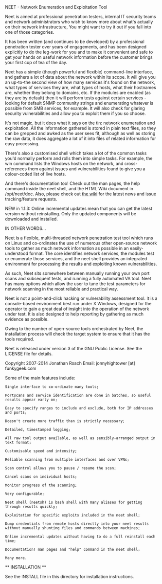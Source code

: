 NEET - Network Enumeration and Exploitation Tool

Neet is aimed at professional penetration testers, internal IT security teams and network administrators who wish to know more about what's actually on their network infrastructure, You might want to try it out if you fall into one of those categories.

It has been written (and continues to be developed) by a professional penetration tester over years of engagements, and has been designed explicitly to do the leg-work for you and to make it convenient and safe to get your hands on useful network information before the customer brings your first cup of tea of the day.

Neet has a simple (though powerful and flexible) command-line interface, and gathers a lot of data about the network within its scope. It will give you an up-to-the second view of how many services it's found on the network, what types of services they are, what types of hosts, what their hostnames are, whether they belong to domains, etc. If the modules are enabled (as they are by default) then it will perform tests against certain services - looking for default SNMP community strings and enumerating whatever is possible from SMB services, for example. It will also check for glaring security vulnerabilities and allow you to exploit them if you so choose.

It's not magic, but it does what it says on the tin: network enumeration and exploitation. All the information gathered is stored in plain text files, so they can be grepped and awked as the user sees fit, although as well as storing the raw data, it does aggregate a lot of it into files of related information for easy processing.

There's also a customised shell which takes a lot of the common tasks you'd normally perform and rolls them into simple tasks. For example, the win command lists the Windows hosts on the network, and cross-references them against issues and vulnerabilities found to give you a colour-coded list of live hosts.

And there's documentation too! Check out the man pages, the help command inside the neet shell, and the HTML Wiki document in /opt/neet/doc. Also, please check out [the wiki](https://github.com/JonnyHightower/neet/wiki) for the latest news and issue tracking/feature requests.

NEW in 1.1.3: Online incremental updates mean that you can get the latest version without reinstalling. Only the updated components will be downloaded and installed.

IN OTHER WORDS...

Neet is a flexible, multi-threaded network penetration test tool which runs on Linux and co-ordinates the use of numerous other open-source network tools to gather as much network information as possible in an easily-understood format. The core identifies network services, the modules test or enumerate those services, and the neet shell provides an integrated environment for processing the results and exploiting known vulnerabilities.

As such, Neet sits somewhere between manually running your own port scans and subsequent tests, and running a fully automated VA tool. Neet has many options which allow the user to tune the test parameters for network scanning in the most reliable and practical way.

Neet is not a point-and-click hacking or vulnerability assessment tool. It is a console-based environment best run under X Windows, designed for the operator to gain a great deal of insight into the operation of the network under test. It is also designed to help reporting by gathering as much evidence as possible. 

Owing to the number of open-source tools orchestrated by Neet, the installation process will check the target system to ensure that it has the tools required.

Neet is released under version 3 of the GNU Public License. See the LICENSE file for details.

Copyright 2007-2014 Jonathan Roach
Email: jonnyhightower [at] funkygeek.com

Some of the main features include:

	Single interface to co-ordinate many tools;

	Portscans and service identification are done in batches, so useful results appear early on;

	Easy to specify ranges to include and exclude, both for IP addresses and ports;

	Doesn't create more traffic than is strictly necessary;

	Detailed, timestamped logging;

	All raw tool output available, as well as sensibly-arranged output in text format;

	Customisable speed and intensity;

	Reliable scanning from multiple interfaces and over VPNs;

	Scan control allows you to pause / resume the scan;

	Cancel scans on individual hosts;

	Monitor progress of the scanning;

	Very configurable;

	Neet shell (neetsh) is bash shell with many aliases for getting through results quickly;

	Exploitation for specific exploits included in the neet shell;

	Dump credentials from remote hosts directly into your neet results without manually shunting files and commands between machines;

	Online incremental updates without having to do a full reinstall each time;

	Documentation! man pages and "help" command in the neet shell;

	Many more.

** INSTALLATION **

See the INSTALL file in this directory for installation instructions.

